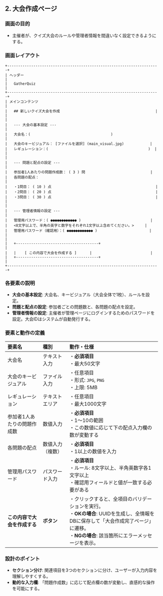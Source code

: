 ## 2. 大会作成ページ

### 画面の目的
- 主催者が、クイズ大会のルールや管理者情報を間違いなく設定できるようにする。

### 画面レイアウト

```
+----------------------------------------------------------------------+
| ヘッダー                                                             |
|   GatherQuiz                                                         |
+----------------------------------------------------------------------+
| メインコンテンツ                                                       |
|   ## 新しいクイズ大会を作成                                            |
|                                                                      |
|   --- 大会の基本設定 ---                                               |
|   大会名：(                                     )                    |
|   大会のキービジュアル： [ファイルを選択] (main_visual.jpg)            |
|   レギュレーション：(                                              )  |
|                                                                      |
|   --- 問題と配点の設定 ---                                             |
|   参加者1人あたりの問題作成数： ( 3 ) 問                              |
|   各問題の配点：                                                       |
|   ・1問目： ( 10 ) 点                                                |
|   ・2問目： ( 20 ) 点                                                |
|   ・3問目： ( 30 ) 点                                                |
|                                                                      |
|   --- 管理者情報の設定 ---                                             |
|   管理用パスワード：( ●●●●●●●●●●●● )                                |
|   <8文字以上で、半角の英字と数字をそれぞれ1文字以上含めてください。>     |
|   管理用パスワード（確認用）：( ●●●●●●●●●●●● )                        |
|                                                                      |
|   +--------------------------------------+                           |
|   |    [ この内容で大会を作成する ]      |                           |
|   +--------------------------------------+                           |
+----------------------------------------------------------------------+
```

### 各要素の説明
- **大会の基本設定**: 大会名、キービジュアル（大会全体で1枚）、ルールを設定。
- **問題と配点の設定**: 参加者ごとの問題数と、各問題の配点を設定。
- **管理者情報の設定**: 主催者が管理ページにログインするためのパスワードを設定。大会IDはシステムが自動発行する。

### 要素と動作の定義
| 要素名 | 種別 | 動作・仕様 |
| :--- | :--- | :--- |
| 大会名 | テキスト入力 | ・**必須項目**<br>・最大50文字 |
| 大会のキービジュアル | ファイル入力 | ・任意項目<br>・形式: `JPG`, `PNG`<br>・上限: 5MB |
| レギュレーション | テキストエリア | ・任意項目<br>・最大1000文字 |
| 参加者1人あたりの問題作成数 | 数値入力 | ・**必須項目**<br>・1～10の範囲<br>・この数値に応じて下の配点入力欄の数が変動する |
| 各問題の配点 | 数値入力（複数） | ・**必須項目**<br>・1以上の数値を入力 |
| 管理用パスワード | パスワード入力 | ・**必須項目**<br>・ルール: 8文字以上、半角英数字各1文字以上<br>・確認用フィールドと値が一致する必要がある |
| **この内容で大会を作成する** | **ボタン** | ・クリックすると、全項目のバリデーションを実行。<br>・**OKの場合**: UUIDを生成し、全情報をDBに保存して「大会作成完了ページ」に遷移。<br>・**NGの場合**: 該当箇所にエラーメッセージを表示。 |

### 設計のポイント
- **セクション分け**: 関連項目を3つのセクションに分け、ユーザーが入力内容を理解しやすくする。
- **動的な入力欄**: 「問題作成数」に応じて配点欄の数が変動し、直感的な操作を可能にする。